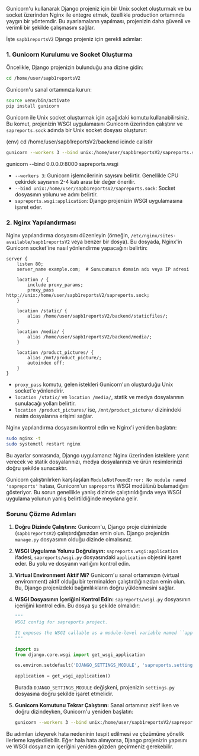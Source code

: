 


Gunicorn'u kullanarak Django projeniz için bir Unix socket oluşturmak ve bu socket üzerinden Nginx ile entegre etmek, özellikle production ortamında yaygın bir yöntemdir. Bu ayarlamaların yapılması, projenizin daha güvenli ve verimli bir şekilde çalışmasını sağlar.

İşte `sapb1reportsV2` Django projeniz için gerekli adımlar:

### 1. Gunicorn Kurulumu ve Socket Oluşturma

Öncelikle, Django projenizin bulunduğu ana dizine gidin:

```bash
cd /home/user/sapb1reportsV2
```

Gunicorn'u sanal ortamınıza kurun:

```bash
source venv/bin/activate
pip install gunicorn
```

Gunicorn ile Unix socket oluşturmak için aşağıdaki komutu kullanabilirsiniz. 
Bu komut, projenizin WSGI uygulamasını Gunicorn üzerinden çalıştırır ve `sapreports.sock` 
adında bir Unix socket dosyası oluşturur:

(env) cd /home/user/sapb1reportsV2/backend icinde calistir
```bash
gunicorn --workers 3 --bind unix:/home/user/sapb1reportsV2/sapreports.sock sapreports.wsgi:application
```
gunicorn --bind 0.0.0.0:8000 sapreports.wsgi

- `--workers 3`: Gunicorn işlemcilerinin sayısını belirtir. Genellikle CPU çekirdek sayısının 2-4 katı arası bir değer önerilir.
- `--bind unix:/home/user/sapb1reportsV2/sapreports.sock`: Socket dosyasının yolunu ve adını belirtir.
- `sapreports.wsgi:application`: Django projenizin WSGI uygulamasına işaret eder.

### 2. Nginx Yapılandırması

Nginx yapılandırma dosyasını düzenleyin (örneğin, `/etc/nginx/sites-available/sapb1reportsV2` veya benzer bir dosya). Bu dosyada, Nginx'in Gunicorn socket'ine nasıl yönlendirme yapacağını belirtin:

```nginx
server {
    listen 80;
    server_name example.com;  # Sunucunuzun domain adı veya IP adresi

    location / {
        include proxy_params;
        proxy_pass http://unix:/home/user/sapb1reportsV2/sapreports.sock;
    }

    location /static/ {
        alias /home/user/sapb1reportsV2/backend/staticfiles/;
    }

    location /media/ {
        alias /home/user/sapb1reportsV2/backend/media/;
    }

    location /product_pictures/ {
        alias /mnt/product_picture/;
        autoindex off;
    }
}
```

- `proxy_pass` komutu, gelen istekleri Gunicorn'un oluşturduğu Unix socket'e yönlendirir.
- `location /static/` ve `location /media/`, statik ve medya dosyalarının sunulacağı yolları belirtir.
- `location /product_pictures/` ise, `/mnt/product_picture/` dizinindeki resim dosyalarına erişimi sağlar.

Nginx yapılandırma dosyasını kontrol edin ve Nginx'i yeniden başlatın:

```bash
sudo nginx -t
sudo systemctl restart nginx
```

Bu ayarlar sonrasında, Django uygulamanız Nginx üzerinden isteklere yanıt verecek ve statik dosyalarınızı, medya dosyalarınızı ve ürün resimlerinizi doğru şekilde sunacaktır.

Gunicorn çalıştırılırken karşılaşılan `ModuleNotFoundError: No module named 'sapreports'` hatası, Gunicorn'un `sapreports` WSGI modülünü bulamadığını gösteriyor. Bu sorun genellikle yanlış dizinde çalıştırıldığında veya WSGI uygulama yolunun yanlış belirtildiğinde meydana gelir.

### Sorunu Çözme Adımları

1. **Doğru Dizinde Çalıştırın:**
   Gunicorn'u, Django proje dizininizde (`sapb1reportsV2`) çalıştırdığınızdan emin olun. Django projenizin `manage.py` dosyasının olduğu dizinde olmalısınız.

2. **WSGI Uygulama Yolunu Doğrulayın:**
   `sapreports.wsgi:application` ifadesi, `sapreports/wsgi.py` dosyasındaki `application` objesini işaret eder. Bu yolu ve dosyanın varlığını kontrol edin.

3. **Virtual Environment Aktif Mi?**
   Gunicorn'u sanal ortamınızın (virtual environment) aktif olduğu bir terminalden çalıştırdığınızdan emin olun. Bu, Django projenizdeki bağımlılıkların doğru yüklenmesini sağlar.

4. **WSGI Dosyasının İçeriğini Kontrol Edin:**
   `sapreports/wsgi.py` dosyasının içeriğini kontrol edin. Bu dosya şu şekilde olmalıdır:

   ```python
   """
   WSGI config for sapreports project.

   It exposes the WSGI callable as a module-level variable named ``application``.
   """

   import os
   from django.core.wsgi import get_wsgi_application

   os.environ.setdefault('DJANGO_SETTINGS_MODULE', 'sapreports.settings')

   application = get_wsgi_application()
   ```

   Burada `DJANGO_SETTINGS_MODULE` değişkeni, projenizin `settings.py` dosyasına doğru şekilde işaret etmelidir.

5. **Gunicorn Komutunu Tekrar Çalıştırın:**
   Sanal ortamınız aktif iken ve doğru dizindeyken, Gunicorn'u yeniden başlatın:

   ```bash
   gunicorn --workers 3 --bind unix:/home/user/sapb1reportsV2/sapreports.sock sapreports.wsgi:application
   ```

Bu adımları izleyerek hata nedeninin tespit edilmesi ve çözümüne yönelik ilerleme kaydedilebilir. Eğer hala hata alınıyorsa, Django projenizin yapısını ve WSGI dosyanızın içeriğini yeniden gözden geçirmeniz gerekebilir.